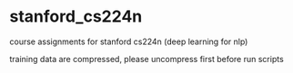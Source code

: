 # stanford_cs224n
course  assignments for stanford cs224n (deep learning for nlp)

training data are compressed, please uncompress first before run scripts
